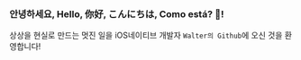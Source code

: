 ### 안녕하세요, Hello, 你好, こんにちは, Como está? 👋!

상상을 현실로 만드는 멋진 일을 iOS네이티브 개발자 `Walter의 Github`에 오신 것을 환영합니다!

<!--
**LastLoper/LastLoper** is a ✨ _special_ ✨ repository because its `README.md` (this file) appears on your GitHub profile.

Here are some ideas to get you started:

- 🔭 I’m currently working on ...
- 🌱 I’m currently learning ...
- 👯 I’m looking to collaborate on ...
- 🤔 I’m looking for help with ...
- 💬 Ask me about ...
- 📫 How to reach me: ...
- 😄 Pronouns: ...
- ⚡ Fun fact: ...
-->
